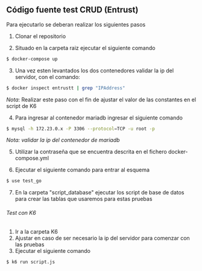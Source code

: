 ## Código fuente test CRUD (Entrust)

Para ejecutarlo se deberan realizar los siguientes pasos

1. Clonar el repositorio

2. Situado en la carpeta raiz  ejecutar el siguiente comando

```bash
$ docker-compose up
```

3. Una vez esten levantados los dos contenedores validar la ip del servidor, con el comando:

```bash
$ docker inspect entrustt | grep "IPAddress"
```
*Nota*: Realizar este paso con el fin de ajustar el valor de las constantes en el script de K6

4. Para ingresar al contenedor mariadb ingresar el siguiente comando

```bash
$ mysql -h 172.23.0.x -P 3306 --protocol=TCP -u root -p
```
*Nota: validar la ip del contenedor de mariadb*

5. Utilizar la contraseña que se encuentra descrita en el fichero docker-compose.yml

6. Ejecutar el siguiente comando para entrar al esquema 

```bash
$ use test_go
```

7. En la carpeta "script_database" ejecutar los script de base de datos para crear las tablas que usaremos para estas pruebas

###### Test con K6 

1. Ir a la carpeta K6
2. Ajustar en caso de ser necesario la ip del servidor para comenzar con las pruebas
3. Ejecutar el siguiente comando
```bash
$ k6 run script.js
```

